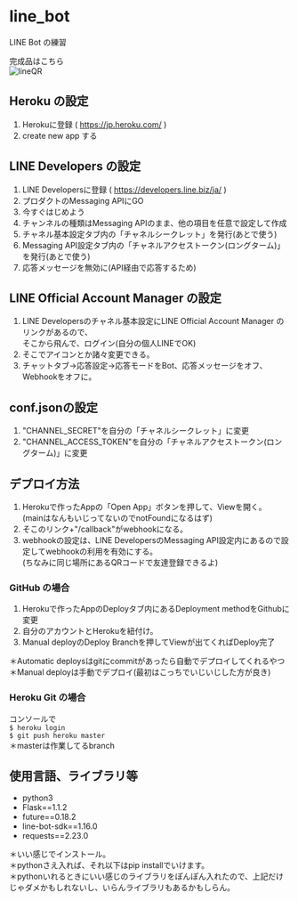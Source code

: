 # line_bot
LINE Bot の練習    
  
完成品はこちら  
![lineQR](https://user-images.githubusercontent.com/27349791/79123884-19f23b00-7dd6-11ea-9163-3530d1e8f285.png)

## Heroku の設定
1. Herokuに登録 ( https://jp.heroku.com/ )
2. create new app する  

## LINE Developers の設定
1. LINE Developersに登録 ( https://developers.line.biz/ja/ )
2. プロダクトのMessaging APIにGO
3. 今すぐはじめよう
4. チャンネルの種類はMessaging APIのまま、他の項目を任意で設定して作成
5. チャネル基本設定タブ内の「チャネルシークレット」を発行(あとで使う)
6. Messaging API設定タブ内の「チャネルアクセストークン(ロングターム)」を発行(あとで使う)
7. 応答メッセージを無効に(API経由で応答するため)  

## LINE Official Account Manager の設定
1. LINE Developersのチャネル基本設定にLINE Official Account Manager のリンクがあるので、  
そこから飛んで、ログイン(自分の個人LINEでOK)  
2. そこでアイコンとか諸々変更できる。  
3. チャットタブ→応答設定→応答モードをBot、応答メッセージをオフ、Webhookをオフに。  

## conf.jsonの設定
1. "CHANNEL_SECRET"を自分の「チャネルシークレット」に変更
2. "CHANNEL_ACCESS_TOKEN"を自分の「チャネルアクセストークン(ロングターム)」に変更  

## デプロイ方法
1. Herokuで作ったAppの「Open App」ボタンを押して、Viewを開く。  
(mainはなんもいじってないのでnotFoundになるはず)
2. そこのリンク+"/callback"がwebhookになる。
3. webhookの設定は、LINE DevelopersのMessaging API設定内にあるので設定してwebhookの利用を有効にする。  
(ちなみに同じ場所にあるQRコードで友達登録できるよ)  
### GitHub の場合
1. Herokuで作ったAppのDeployタブ内にあるDeployment methodをGithubに変更
2. 自分のアカウントとHerokuを紐付け。
3. Manual deployのDeploy Branchを押してViewが出てくればDeploy完了  

＊Automatic deploysはgitにcommitがあったら自動でデプロイしてくれるやつ  
＊Manual deployは手動でデプロイ(最初はこっちでいじいじした方が良き)  
### Heroku Git の場合
コンソールで  
```$ heroku login```  
```$ git push heroku master```   
＊masterは作業してるbranch

## 使用言語、ライブラリ等
- python3
- Flask==1.1.2
- future==0.18.2
- line-bot-sdk==1.16.0
- requests==2.23.0  

＊いい感じでインストール。  
＊pythonさえ入れば、それ以下はpip installでいけます。  
＊pythonいれるときにいい感じのライブラリをぽんぽん入れたので、上記だけじゃダメかもしれないし、いらんライブラリもあるかもしらん。
